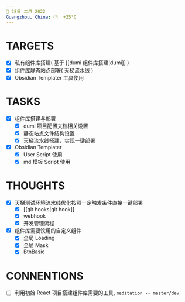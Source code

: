 ```yaml
---
📆 28日 二月 2022
Guangzhou, China: ⛅️  +25°C
---
```


#  TARGETS
- [x] 私有组件库搭建( 基于 [[dumi 组件库搭建|dumi]] )
- [x] 组件库静态站点部署( 天梯流水线 )
- [x] Obsidian Templater 工具使用

# TASKS
- [x] 组件库搭建与部署
	- [x] dumi 项目配置文档相关设置
	- [x] 静态站点文件结构设置
	- [x] 天梯流水线搭建，实现一键部署
- [x] Obsidian Templater
	- [x] User Script 使用
	- [x] md 模板 Script 使用

# THOUGHTS
- [x] 天梯测试环境流水线优化按照一定触发条件直接一键部署
	- [x] [[git hooks|git hook]]
	- [x] webhook
	- [x] 开发管理流程
- [x] 组件库需要饮用的自定义组件
	- [x] 全局 Loading
	- [x] 全局 Mask
	- [x] BtnBasic

# CONNENTIONS
- [ ] 利用初始 React 项目搭建组件库需要的工具, `meditation -- master/dev`